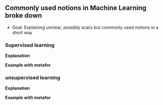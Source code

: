 ## Commonly used notions in Machine Learning broke down

* Goal: Explaining unclear, possibly scary but commonly used notions in a short way

### Supervised learning
**Explanation**

**Example with metafor**


### unsupervised learning
**Explanation**

**Example with metafor**
